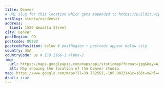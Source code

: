 ```yaml
---
title: Denver
# URI slug for this location which gets appended to https://buildit.wiprodigital.com/ns/
uriSlug: studio/us/denver
address:
  line1: 1550 Wewatta Street
city: Denver
postRegion: CO
postcode: 80202
postcodePosition: below # postRegion + postcode appear below city
country: USA
countryCode: us # ISO 3166-1 alpha-2
img: 
  url: https://maps.googleapis.com/maps/api/staticmap?format=jpg&key=AIzaSyAa-P3u_B9zTs_DJ_dXRK5og7r3_n7vlT0&maptype=roadmap&scale=2&size=425x300&markers=39.75239475433594,-105.00245422823357&zoom=16
  alt: Map showing the location of the Denver studio
map: https://www.google.com/maps?ll=39.752562,-105.002314&z=16&t=m&hl=en-US&gl=GB&mapclient=embed&q=1550+Wewatta+St+Denver,+CO+80202+USA
draft: true
---
```


